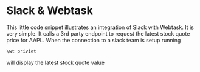 # Slack & Webtask

This little code snippet illustrates an integration of Slack with Webtask. It is very simple. It calls a 3rd party endpoint to request the latest stock quote price for AAPL. 
When the connection to a slack team is setup running 
```
\wt priviet
```
will display the latest stock quote value
